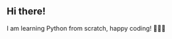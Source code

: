 Hi there!
------------------------------------------------------------------
I am learning Python from scratch, happy coding! 🧠🤖💥
